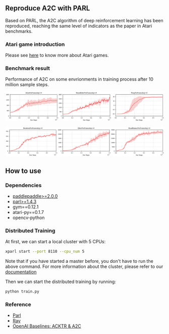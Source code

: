## Reproduce A2C with PARL
Based on PARL, the A2C algorithm of deep reinforcement learning has been reproduced, reaching the same level of indicators as the paper in Atari benchmarks.

### Atari game introduction
Please see [here](https://gym.openai.com/envs/#atari) to know more about Atari games.

### Benchmark result
Performance of A2C on some envrionments in training process after 10 million sample steps.

<p align="center">
<img src=".result/result_a2c_paddle0.png" alt="result"/>
</p>
<p align="center">
<img src=".result/result_a2c_paddle1.png" alt="result"/>
</p>


## How to use
### Dependencies
+ [paddlepaddle>=2.0.0](https://github.com/PaddlePaddle/Paddle)
+ [parl>=1.4.3](https://github.com/PaddlePaddle/PARL)
+ gym==0.12.1
+ atari-py==0.1.7
+ opencv-python


### Distributed Training

At first, we can start a local cluster with 5 CPUs:

```bash
xparl start --port 8110 --cpu_num 5
```

Note that if you have started a master before, you don't have to run the above
command. For more information about the cluster, please refer to our
[documentation](https://parl.readthedocs.io/en/latest/parallel_training/setup.html)

Then we can start the distributed training by running:

```bash
python train.py
```

### Reference
+ [Parl](https://parl.readthedocs.io/en/latest/parallel_training/setup.html)
+ [Ray](https://github.com/ray-project/ray)
+ [OpenAI Baselines: ACKTR & A2C](https://openai.com/blog/baselines-acktr-a2c/)
